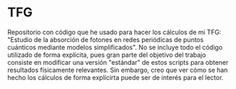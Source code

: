 # TFG
Repositorio con código que he usado para hacer los cálculos de mi TFG: "Estudio de la absorción de fotones en redes periódicas de puntos cuánticos mediante modelos simplificados". No se incluye todo el código utilizado de forma explícita, pues gran parte del objetivo del trabajo consiste en modificar una versión "estándar" de estos scripts para obtener resultados físicamente relevantes. Sin embargo, creo que ver cómo se han hecho los cálculos de forma explícirta puede ser de interés para el lector.
